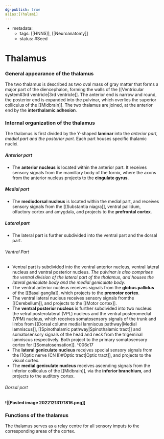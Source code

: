 ```yaml
---
dg-publish: true
alias:[Thalami]
---
```

- metadata:
	- tags: [[HNNS]], [[Neuroanatomy]]
	- status: #Seed 
# Thalamus
### General appearance of the thalamus
The two thalamus is described as two oval mass of gray matter that forms a major part of the diencephalon, forming the walls of the [[Ventricular system#3rd ventricle|3rd ventricle]].
The anterior end is narrow and round, the posterior end is expanded into the pulvinar, which overlies the superior colliculus of the [[Midbrain]].
The two thalamus are joined, at the anterior end by the **interthalamic adhesion**.
### Internal organization of the thalamus
The thalamus is first divided by the Y-shaped **laminar** into the *anterior part, medial part and the posterior part.* Each part houses specific thalamic nuclei.
##### Anterior part
- The **anterior nucleus** is located within the anterior part. It receives sensory signals from the mamillary body of the fornix, where the axons from the anterior nucleus projects to the **cingulate gyrus**.
##### Medial part
- The **mediodorsal nucleus** is located within the medial part, and receives sensory signals from the [[Substantia niagra]], ventral pallidum, olfactory cortex and amygdala, and projects to the **prefrontal cortex**.
##### Lateral part
- The lateral part is further subdivided into the ventral part and the dorsal part.
###### Ventral Part
- Ventral part is subdivided into the ventral anterior nucleus, ventral lateral nucleus and ventral posterior nucleus. *The pulvinar is also comprises the ventral division of the lateral part of the thalamus, and houses the lateral geniculate body and the medial geniculate body*.
- The ventral anterior nucleus receives signals from the  **globus pallidus** of the [[Basal ganglia]], which projects to the **premotor cortex**.
- The ventral lateral nucleus receives sensory signals fromthe [[Cerebellum]], and projects to the [[Motor cortex]].
- The **ventral posterior nucleus** is further subdivided into two nucleus: the vetral posterolateral (VPL) nucleus and the ventral posteromedial (VPM) nucleus, which receives somatosensory signals of the trunk and limbs from [[Dorsal column medial lamniscus pathway|Medial lamniscus]], [[Spinothalamic pathway|Spinothalamic tract]] and somatosensory signals of the head and neck from the trigeminal lamniscus respectively. Both project to the primary somatosensory cortex for [[Somatosensation]]. ^006c17
- The **lateral geniculate nucleus** receives special sensory signals from the [[Optic nerve (CN II)#Optic tract|Optic tract]], and projects to the visual cortex.
- The **medial geniculate nucleus** receives ascending signals from the inferior colliculus of the [[Midbrain]], via the **inferior branchium**, and projects to the auditory cortex.
###### Dorsal part
#### ![[Pasted image 20221213171816.png]]
### Functions of the thalamus
The thalamus serves as a relay centre for all sensory imputs to the corresponding areas of the cortex.
